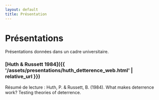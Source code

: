 ```yaml
---
layout: default
title: Présentation
---
```


# Présentations

Présentations données dans un cadre universitaire.

### [Huth & Russett 1984]({{ '/assets/presentations/huth_detterence_web.html' | relative_url }})

Résumé de lecture : Huth, P. & Russett, B. (1984). What makes deterrence work? Testing theories of deterrence.
